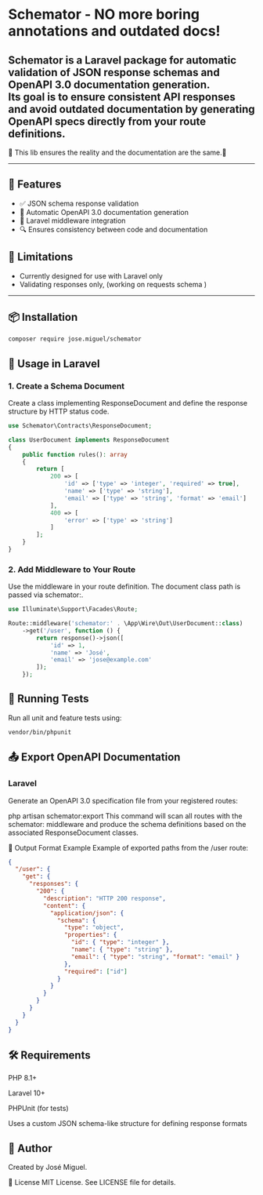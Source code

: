 # Schemator - NO more boring annotations and outdated docs!

**Schemator** is a Laravel package for automatic validation of JSON response schemas and OpenAPI 3.0 documentation generation.  
Its goal is to ensure consistent API responses and avoid outdated documentation by generating OpenAPI specs directly from your route definitions.
---

🚨 This lib ensures the reality and the documentation are the same.🚨

---

## 🚀 Features

- ✅ JSON schema response validation
- 📄 Automatic OpenAPI 3.0 documentation generation
- 🎯 Laravel middleware integration
- 🔍 Ensures consistency between code and documentation

## 📌 Limitations
- Currently designed for use with Laravel only
- Validating responses only, (working on requests schema )

---

## 📦 Installation

```bash
composer require jose.miguel/schemator
```

## 🔧 Usage in Laravel
### 1. Create a Schema Document
Create a class implementing ResponseDocument and define the response structure by HTTP status code.

```php
use Schemator\Contracts\ResponseDocument;

class UserDocument implements ResponseDocument
{
    public function rules(): array
    {
        return [
            200 => [
                'id' => ['type' => 'integer', 'required' => true],
                'name' => ['type' => 'string'],
                'email' => ['type' => 'string', 'format' => 'email']
            ],
            400 => [
                'error' => ['type' => 'string']
            ]
        ];
    }
}
```

### 2. Add Middleware to Your Route
Use the middleware in your route definition. The document class path is passed via schemator:.

```php
use Illuminate\Support\Facades\Route;

Route::middleware('schemator:' . \App\Wire\Out\UserDocument::class)
    ->get('/user', function () {
        return response()->json([
            'id' => 1,
            'name' => 'José',
            'email' => 'jose@example.com'
        ]);
    });
```    
## 🧪 Running Tests
Run all unit and feature tests using:
```
vendor/bin/phpunit
```

## 📤 Export OpenAPI Documentation

### Laravel
Generate an OpenAPI 3.0 specification file from your registered routes:

php artisan schemator:export
This command will scan all routes with the schemator: middleware and produce the schema definitions based on the associated ResponseDocument classes.

📁 Output Format Example
Example of exported paths from the /user route:
```json
{
  "/user": {
    "get": {
      "responses": {
        "200": {
          "description": "HTTP 200 response",
          "content": {
            "application/json": {
              "schema": {
                "type": "object",
                "properties": {
                  "id": { "type": "integer" },
                  "name": { "type": "string" },
                  "email": { "type": "string", "format": "email" }
                },
                "required": ["id"]
              }
            }
          }
        }
      }
    }
  }
}
```
## 🛠 Requirements
PHP 8.1+

Laravel 10+

PHPUnit (for tests)

Uses a custom JSON schema-like structure for defining response formats

## 🧑 Author
Created by José Miguel.

📃 License
MIT License. See LICENSE file for details.
